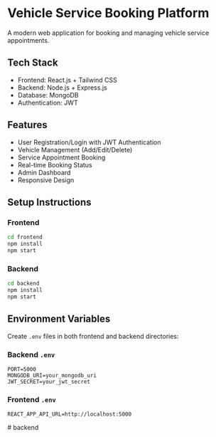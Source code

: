 # Vehicle Service Booking Platform

A modern web application for booking and managing vehicle service appointments.

## Tech Stack

- Frontend: React.js + Tailwind CSS
- Backend: Node.js + Express.js
- Database: MongoDB
- Authentication: JWT

## Features

- User Registration/Login with JWT Authentication
- Vehicle Management (Add/Edit/Delete)
- Service Appointment Booking
- Real-time Booking Status
- Admin Dashboard
- Responsive Design

## Setup Instructions

### Frontend
```bash
cd frontend
npm install
npm start
```

### Backend
```bash
cd backend
npm install
npm start
```

## Environment Variables

Create `.env` files in both frontend and backend directories:

### Backend `.env`
```
PORT=5000
MONGODB_URI=your_mongodb_uri
JWT_SECRET=your_jwt_secret
```

### Frontend `.env`
```
REACT_APP_API_URL=http://localhost:5000
```
#   b a c k e n d  
 